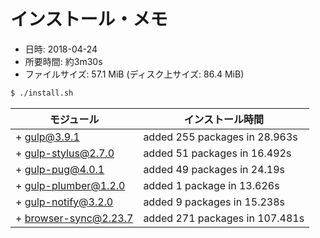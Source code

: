 # インストール・メモ

* 日時: 2018-04-24
* 所要時間: 約3m30s
* ファイルサイズ: 57.1 MiB (ディスク上サイズ: 86.4 MiB)

```sh
$ ./install.sh
```

モジュール|インストール時間
----------|----------------
+ gulp@3.9.1|added 255 packages in 28.963s
+ gulp-stylus@2.7.0|added 51 packages in 16.492s
+ gulp-pug@4.0.1|added 49 packages in 24.19s
+ gulp-plumber@1.2.0|added 1 package in 13.626s
+ gulp-notify@3.2.0|added 9 packages in 15.238s
+ browser-sync@2.23.7|added 271 packages in 107.481s
